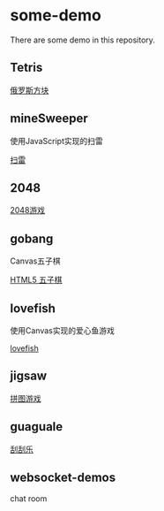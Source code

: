 # some-demo
There are some demo in this repository.

## Tetris

[俄罗斯方块](https://sdshaoda.github.io/some-demo/Tetris/)

## mineSweeper

使用JavaScript实现的扫雷

[扫雷](https://sdshaoda.github.io/some-demo/mineSweeper/)

## 2048

[2048游戏](https://sdshaoda.github.io/some-demo/2048/)

## gobang

Canvas五子棋

[HTML5 五子棋](https://sdshaoda.github.io/some-demo/gobang/)

## lovefish

使用Canvas实现的爱心鱼游戏

[lovefish](https://sdshaoda.github.io/some-demo/lovefish/)

## jigsaw

[拼图游戏](https://sdshaoda.github.io/some-demo/jinsaw/)

## guaguale

[刮刮乐](https://sdshaoda.github.io/some-demo/guaguale/)

## websocket-demos

chat room
